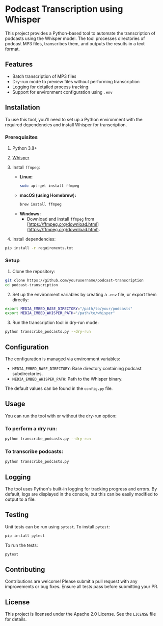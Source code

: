 
# Podcast Transcription using Whisper

This project provides a Python-based tool to automate the transcription of podcasts using the Whisper model. The tool processes directories of podcast MP3 files, transcribes them, and outputs the results in a text format.

## Features
- Batch transcription of MP3 files
- Dry-run mode to preview files without performing transcription
- Logging for detailed process tracking
- Support for environment configuration using `.env`

## Installation
To use this tool, you'll need to set up a Python environment with the required dependencies and install Whisper for transcription.

### Prerequisites
1. Python 3.8+
2. [Whisper](https://github.com/openai/whisper)
3. Install `ffmpeg`:
   - **Linux:**
     ```bash
     sudo apt-get install ffmpeg
     ```
   - **macOS (using Homebrew):**
     ```bash
     brew install ffmpeg
     ```
   - **Windows:**
     - Download and install `ffmpeg` from [https://ffmpeg.org/download.html](https://ffmpeg.org/download.html).

4. Install dependencies:

```bash
pip install -r requirements.txt
```

### Setup
1. Clone the repository:
```bash
git clone https://github.com/yourusername/podcast-transcription
cd podcast-transcription
```

2. Set up the environment variables by creating a `.env` file, or export them directly:

```bash
export MEDIA_EMBED_BASE_DIRECTORY="/path/to/your/podcasts"
export MEDIA_EMBED_WHISPER_PATH="/path/to/whisper"
```

3. Run the transcription tool in dry-run mode:
```bash
python transcribe_podcasts.py --dry-run
```

## Configuration
The configuration is managed via environment variables:

- `MEDIA_EMBED_BASE_DIRECTORY`: Base directory containing podcast subdirectories.
- `MEDIA_EMBED_WHISPER_PATH`: Path to the Whisper binary.

The default values can be found in the `config.py` file.

## Usage
You can run the tool with or without the dry-run option:

### To perform a dry run:
```bash
python transcribe_podcasts.py --dry-run
```

### To transcribe podcasts:
```bash
python transcribe_podcasts.py
```

## Logging
The tool uses Python's built-in logging for tracking progress and errors. By default, logs are displayed in the console, but this can be easily modified to output to a file.

## Testing
Unit tests can be run using `pytest`. To install `pytest`:

```bash
pip install pytest
```

To run the tests:
```bash
pytest
```

## Contributing
Contributions are welcome! Please submit a pull request with any improvements or bug fixes. Ensure all tests pass before submitting your PR.

## License
This project is licensed under the Apache 2.0 License. See the `LICENSE` file for details.

